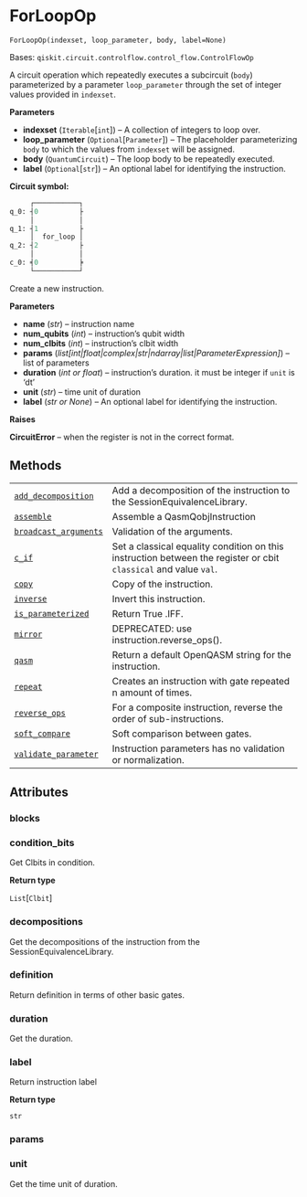 # ForLoopOp

`ForLoopOp(indexset, loop_parameter, body, label=None)`

Bases: `qiskit.circuit.controlflow.control_flow.ControlFlowOp`

A circuit operation which repeatedly executes a subcircuit (`body`) parameterized by a parameter `loop_parameter` through the set of integer values provided in `indexset`.

**Parameters**

*   **indexset** (`Iterable`\[`int`]) – A collection of integers to loop over.
*   **loop\_parameter** (`Optional`\[`Parameter`]) – The placeholder parameterizing `body` to which the values from `indexset` will be assigned.
*   **body** (`QuantumCircuit`) – The loop body to be repeatedly executed.
*   **label** (`Optional`\[`str`]) – An optional label for identifying the instruction.

**Circuit symbol:**

```python
     ┌───────────┐
q_0: ┤0          ├
     │           │
q_1: ┤1          ├
     │  for_loop │
q_2: ┤2          ├
     │           │
c_0: ╡0          ╞
     └───────────┘
```

Create a new instruction.

**Parameters**

*   **name** (*str*) – instruction name
*   **num\_qubits** (*int*) – instruction’s qubit width
*   **num\_clbits** (*int*) – instruction’s clbit width
*   **params** (*list\[int|float|complex|str|ndarray|list|ParameterExpression]*) – list of parameters
*   **duration** (*int or float*) – instruction’s duration. it must be integer if `unit` is ‘dt’
*   **unit** (*str*) – time unit of duration
*   **label** (*str or None*) – An optional label for identifying the instruction.

**Raises**

**CircuitError** – when the register is not in the correct format.

## Methods

|                                                                                                                                                                   |                                                                                                                  |
| ----------------------------------------------------------------------------------------------------------------------------------------------------------------- | ---------------------------------------------------------------------------------------------------------------- |
| [`add_decomposition`](qiskit.circuit.ForLoopOp.add_decomposition#qiskit.circuit.ForLoopOp.add_decomposition "qiskit.circuit.ForLoopOp.add_decomposition")         | Add a decomposition of the instruction to the SessionEquivalenceLibrary.                                         |
| [`assemble`](qiskit.circuit.ForLoopOp.assemble#qiskit.circuit.ForLoopOp.assemble "qiskit.circuit.ForLoopOp.assemble")                                             | Assemble a QasmQobjInstruction                                                                                   |
| [`broadcast_arguments`](qiskit.circuit.ForLoopOp.broadcast_arguments#qiskit.circuit.ForLoopOp.broadcast_arguments "qiskit.circuit.ForLoopOp.broadcast_arguments") | Validation of the arguments.                                                                                     |
| [`c_if`](qiskit.circuit.ForLoopOp.c_if#qiskit.circuit.ForLoopOp.c_if "qiskit.circuit.ForLoopOp.c_if")                                                             | Set a classical equality condition on this instruction between the register or cbit `classical` and value `val`. |
| [`copy`](qiskit.circuit.ForLoopOp.copy#qiskit.circuit.ForLoopOp.copy "qiskit.circuit.ForLoopOp.copy")                                                             | Copy of the instruction.                                                                                         |
| [`inverse`](qiskit.circuit.ForLoopOp.inverse#qiskit.circuit.ForLoopOp.inverse "qiskit.circuit.ForLoopOp.inverse")                                                 | Invert this instruction.                                                                                         |
| [`is_parameterized`](qiskit.circuit.ForLoopOp.is_parameterized#qiskit.circuit.ForLoopOp.is_parameterized "qiskit.circuit.ForLoopOp.is_parameterized")             | Return True .IFF.                                                                                                |
| [`mirror`](qiskit.circuit.ForLoopOp.mirror#qiskit.circuit.ForLoopOp.mirror "qiskit.circuit.ForLoopOp.mirror")                                                     | DEPRECATED: use instruction.reverse\_ops().                                                                      |
| [`qasm`](qiskit.circuit.ForLoopOp.qasm#qiskit.circuit.ForLoopOp.qasm "qiskit.circuit.ForLoopOp.qasm")                                                             | Return a default OpenQASM string for the instruction.                                                            |
| [`repeat`](qiskit.circuit.ForLoopOp.repeat#qiskit.circuit.ForLoopOp.repeat "qiskit.circuit.ForLoopOp.repeat")                                                     | Creates an instruction with gate repeated n amount of times.                                                     |
| [`reverse_ops`](qiskit.circuit.ForLoopOp.reverse_ops#qiskit.circuit.ForLoopOp.reverse_ops "qiskit.circuit.ForLoopOp.reverse_ops")                                 | For a composite instruction, reverse the order of sub-instructions.                                              |
| [`soft_compare`](qiskit.circuit.ForLoopOp.soft_compare#qiskit.circuit.ForLoopOp.soft_compare "qiskit.circuit.ForLoopOp.soft_compare")                             | Soft comparison between gates.                                                                                   |
| [`validate_parameter`](qiskit.circuit.ForLoopOp.validate_parameter#qiskit.circuit.ForLoopOp.validate_parameter "qiskit.circuit.ForLoopOp.validate_parameter")     | Instruction parameters has no validation or normalization.                                                       |

## Attributes

### blocks

### condition\_bits

Get Clbits in condition.

**Return type**

`List`\[`Clbit`]

### decompositions

Get the decompositions of the instruction from the SessionEquivalenceLibrary.

### definition

Return definition in terms of other basic gates.

### duration

Get the duration.

### label

Return instruction label

**Return type**

`str`

### params

### unit

Get the time unit of duration.
